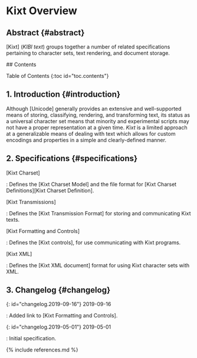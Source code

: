 # Kixt Overview

## Abstract {#abstract}

[Kixt] (<i>KIBI text</i>) groups together a number of related specifications pertaining to character sets, text rendering, and document storage.

<nav id="toc" markdown="block">
##  Contents

+ Table of Contents
{:toc id="toc.contents"}
</nav>

## 1. Introduction {#introduction}

Although [Unicode] generally provides an extensive and well-supported means of storing, classifying, rendering, and transforming text, its status as a universal character set means that minority and experimental scripts may not have a proper representation at a given time.
<dfn id="dfn.Kixt">Kixt</dfn> is a limited approach at a generalizable means of dealing with text which allows for custom encodings and properties in a simple and clearly-defined manner.

##  2. Specifications  {#specifications}

[Kixt Charset]

: Defines the [Kixt Charset Model] and the file format for [Kixt Charset Definitions][Kixt Charset Definition].

[Kixt Transmissions]

: Defines the [Kixt Transmission Format] for storing and communicating Kixt texts.

[Kixt Formatting and Controls]

: Defines the [Kixt controls], for use communicating with Kixt programs.

[Kixt XML]

: Defines the [Kixt XML document] format for using Kixt character sets with XML.

## 3. Changelog {#changelog}

{: id="changelog.2019-09-16"} <time>2019-09-16</time>

: Added link to [Kixt Formatting and Controls].

{: id="changelog.2019-05-01"} <time>2019-05-01</time>

: Initial specification.

{% include references.md %}
